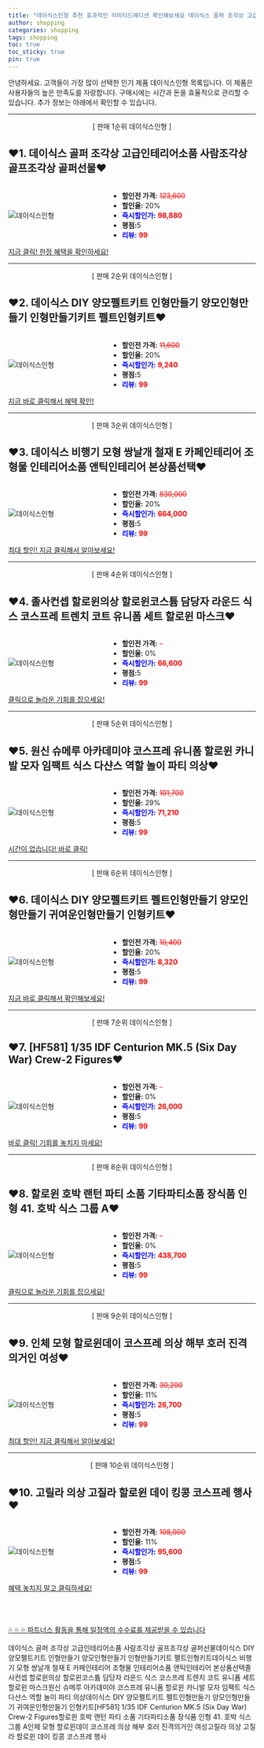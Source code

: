 ```yaml
---
title: "데이식스인형 추천 효과적인 리미티드에디션 확인해보세요 데이식스 골퍼 조각상 고급인테리어소품 사람조각상"
author: shopping
categories: shopping
tags: shopping
toc: true
toc_sticky: true
pin: true
---
```

안녕하세요. 고객들이 가장 많이 선택한 인기 제품 데이식스인형 목록입니다. 이 제품은 사용자들의 높은 만족도를 자랑합니다. 구매시에는 시간과 돈을 효율적으로 관리할 수 있습니다. 추가 정보는 아래에서 확인할 수 있습니다.

---
<p class="toplist" style="margin: 0 auto; display: block; width: fit-content;">[ 판매 1순위 데이식스인형 ]</p>

<h2><strong>❤️1. 데이식스 골퍼 조각상 고급인테리어소품 사람조각상 골프조각상 골퍼선물❤️</strong></h2>

<div style="display: flex; align-items: center;">
    <div style="flex: 0.4;">
        <img src="https://thumbnail8.coupangcdn.com/thumbnails/remote/230x230ex/image/vendor_inventory/c6b1/04d62524a540984d753fc0699601d1afb5f46baa4187d558b04e30c2f706.jpg" alt="데이식스인형" style="max-width: 100%;">
    </div>
    <div style="flex: 0.6; margin-left: 10px;">
        <ul>
            <li><strong>할인전 가격:</strong> <del style="color: red;">123,600</del></li>
            <li><strong>할인율:</strong> 20%</li>
            <li><span style='color:blue'><strong>즉시할인가:</strong></span> <span style='color:red'><strong>98,880</strong></span></li>
            <li><strong>평점:</strong>5</li>
            <li><span style='color:blue'><strong>리뷰:</strong></span> <span style='color:red'><strong>99</strong></span></li>
        </ul>
    </div>
</div>
<div class="center">
    <a href="https://selin100587001.github.io?lptag=AF9450613&subid=githubio&pageKey=8041870723&traceid=V0-153&itemId=22520862171&vendorItemId=89562915833" class="myButton">
        지금 클릭! 한정 혜택을 확인하세요!
    </a>
</div>


---
<p class="toplist" style="margin: 0 auto; display: block; width: fit-content;">[ 판매 2순위 데이식스인형 ]</p>

<h2><strong>❤️2. 데이식스 DIY 양모펠트키트 인형만들기 양모인형만들기 인형만들기키트 펠트인형키트❤️</strong></h2>

<div style="display: flex; align-items: center;">
    <div style="flex: 0.4;">
        <img src="https://thumbnail8.coupangcdn.com/thumbnails/remote/230x230ex/image/vendor_inventory/099c/c02063f33e85b1173851e2e3421379fa831da57081e9cd6da0290eece71c.jpg" alt="데이식스인형" style="max-width: 100%;">
    </div>
    <div style="flex: 0.6; margin-left: 10px;">
        <ul>
            <li><strong>할인전 가격:</strong> <del style="color: red;">11,600</del></li>
            <li><strong>할인율:</strong> 20%</li>
            <li><span style='color:blue'><strong>즉시할인가:</strong></span> <span style='color:red'><strong>9,240</strong></span></li>
            <li><strong>평점:</strong>5</li>
            <li><span style='color:blue'><strong>리뷰:</strong></span> <span style='color:red'><strong>99</strong></span></li>
        </ul>
    </div>
</div>
<div class="center">
    <a href="https://selin100587001.github.io?lptag=AF9450613&subid=githubio&pageKey=8039923979&traceid=V0-153&itemId=22506735458&vendorItemId=89548846972" class="myButton">
        지금 바로 클릭해서 혜택 확인!
    </a>
</div>


---
<p class="toplist" style="margin: 0 auto; display: block; width: fit-content;">[ 판매 3순위 데이식스인형 ]</p>

<h2><strong>❤️3. 데이식스 비행기 모형 쌍날개 철재 E 카페인테리어 조형물 인테리어소품 앤틱인테리어 본상품선택❤️</strong></h2>

<div style="display: flex; align-items: center;">
    <div style="flex: 0.4;">
        <img src="https://thumbnail7.coupangcdn.com/thumbnails/remote/230x230ex/image/vendor_inventory/981f/92ba1485117f2f4e524e27dbe424961777aaadaa808675aacb256e6e9d0f.jpg" alt="데이식스인형" style="max-width: 100%;">
    </div>
    <div style="flex: 0.6; margin-left: 10px;">
        <ul>
            <li><strong>할인전 가격:</strong> <del style="color: red;">830,000</del></li>
            <li><strong>할인율:</strong> 20%</li>
            <li><span style='color:blue'><strong>즉시할인가:</strong></span> <span style='color:red'><strong>664,000</strong></span></li>
            <li><strong>평점:</strong>5</li>
            <li><span style='color:blue'><strong>리뷰:</strong></span> <span style='color:red'><strong>99</strong></span></li>
        </ul>
    </div>
</div>
<div class="center">
    <a href="https://selin100587001.github.io?lptag=AF9450613&subid=githubio&pageKey=8033936314&traceid=V0-153&itemId=22472166539&vendorItemId=89548632898" class="myButton">
        최대 할인! 지금 클릭해서 알아보세요!
    </a>
</div>


---
<p class="toplist" style="margin: 0 auto; display: block; width: fit-content;">[ 판매 4순위 데이식스인형 ]</p>

<h2><strong>❤️4. 졸사컨셉 할로윈의상 할로윈코스튬 담당자 라운드 식스 코스프레 트렌치 코트 유니폼 세트 할로윈 마스크❤️</strong></h2>

<div style="display: flex; align-items: center;">
    <div style="flex: 0.4;">
        <img src="https://thumbnail10.coupangcdn.com/thumbnails/remote/230x230ex/image/vendor_inventory/4d07/238d37b179e5bc6009f608766ae8f6bc81da864d49955ec719b59c9e6974.jpeg" alt="데이식스인형" style="max-width: 100%;">
    </div>
    <div style="flex: 0.6; margin-left: 10px;">
        <ul>
            <li><strong>할인전 가격:</strong> <del style="color: red;">-</del></li>
            <li><strong>할인율:</strong> 0%</li>
            <li><span style='color:blue'><strong>즉시할인가:</strong></span> <span style='color:red'><strong>66,600</strong></span></li>
            <li><strong>평점:</strong>5</li>
            <li><span style='color:blue'><strong>리뷰:</strong></span> <span style='color:red'><strong>99</strong></span></li>
        </ul>
    </div>
</div>
<div class="center">
    <a href="https://selin100587001.github.io?lptag=AF9450613&subid=githubio&pageKey=6700393931&traceid=V0-153&itemId=15517591884&vendorItemId=83123583396" class="myButton">
        클릭으로 놀라운 기회를 잡으세요!
    </a>
</div>


---
<p class="toplist" style="margin: 0 auto; display: block; width: fit-content;">[ 판매 5순위 데이식스인형 ]</p>

<h2><strong>❤️5. 원신 슈메루 아카데미야 코스프레 유니폼 할로윈 카니발 모자 임팩트 식스 다샨스 역할 놀이 파티 의상❤️</strong></h2>

<div style="display: flex; align-items: center;">
    <div style="flex: 0.4;">
        <img src="https://thumbnail9.coupangcdn.com/thumbnails/remote/230x230ex/image/vendor_inventory/2dee/c10b48ecb8bea6b08c60e06581128aec1d39d2e2fb550ecec5835f34261d.jpg" alt="데이식스인형" style="max-width: 100%;">
    </div>
    <div style="flex: 0.6; margin-left: 10px;">
        <ul>
            <li><strong>할인전 가격:</strong> <del style="color: red;">101,700</del></li>
            <li><strong>할인율:</strong> 29%</li>
            <li><span style='color:blue'><strong>즉시할인가:</strong></span> <span style='color:red'><strong>71,210</strong></span></li>
            <li><strong>평점:</strong>5</li>
            <li><span style='color:blue'><strong>리뷰:</strong></span> <span style='color:red'><strong>99</strong></span></li>
        </ul>
    </div>
</div>
<div class="center">
    <a href="https://selin100587001.github.io?lptag=AF9450613&subid=githubio&pageKey=7636274470&traceid=V0-153&itemId=20278437591&vendorItemId=87365185738" class="myButton">
        시간이 없습니다! 바로 클릭!
    </a>
</div>


---
<p class="toplist" style="margin: 0 auto; display: block; width: fit-content;">[ 판매 6순위 데이식스인형 ]</p>

<h2><strong>❤️6. 데이식스 DIY 양모펠트키트 펠트인형만들기 양모인형만들기 귀여운인형만들기 인형키트❤️</strong></h2>

<div style="display: flex; align-items: center;">
    <div style="flex: 0.4;">
        <img src="https://thumbnail8.coupangcdn.com/thumbnails/remote/230x230ex/image/vendor_inventory/7803/3b87462ff3b8ba82846d46c5c0326aaa0b41120cdcb540481c856fa9c4e1.jpg" alt="데이식스인형" style="max-width: 100%;">
    </div>
    <div style="flex: 0.6; margin-left: 10px;">
        <ul>
            <li><strong>할인전 가격:</strong> <del style="color: red;">10,400</del></li>
            <li><strong>할인율:</strong> 20%</li>
            <li><span style='color:blue'><strong>즉시할인가:</strong></span> <span style='color:red'><strong>8,320</strong></span></li>
            <li><strong>평점:</strong>5</li>
            <li><span style='color:blue'><strong>리뷰:</strong></span> <span style='color:red'><strong>99</strong></span></li>
        </ul>
    </div>
</div>
<div class="center">
    <a href="https://selin100587001.github.io?lptag=AF9450613&subid=githubio&pageKey=8039924406&traceid=V0-153&itemId=22506738342&vendorItemId=89548847805" class="myButton">
        지금 바로 클릭해서 확인해보세요!
    </a>
</div>


---
<p class="toplist" style="margin: 0 auto; display: block; width: fit-content;">[ 판매 7순위 데이식스인형 ]</p>

<h2><strong>❤️7. [HF581] 1/35 IDF Centurion MK.5 (Six Day War) Crew-2 Figures❤️</strong></h2>

<div style="display: flex; align-items: center;">
    <div style="flex: 0.4;">
        <img src="https://thumbnail8.coupangcdn.com/thumbnails/remote/230x230ex/image/vendor_inventory/cf34/9f1a1b3a161700de82708dd5282f56f3b252e81253d0e553a78767331d01.jpg" alt="데이식스인형" style="max-width: 100%;">
    </div>
    <div style="flex: 0.6; margin-left: 10px;">
        <ul>
            <li><strong>할인전 가격:</strong> <del style="color: red;">-</del></li>
            <li><strong>할인율:</strong> 0%</li>
            <li><span style='color:blue'><strong>즉시할인가:</strong></span> <span style='color:red'><strong>26,000</strong></span></li>
            <li><strong>평점:</strong>5</li>
            <li><span style='color:blue'><strong>리뷰:</strong></span> <span style='color:red'><strong>99</strong></span></li>
        </ul>
    </div>
</div>
<div class="center">
    <a href="https://selin100587001.github.io?lptag=AF9450613&subid=githubio&pageKey=5949854474&traceid=V0-153&itemId=10633587457&vendorItemId=90764628012" class="myButton">
        바로 클릭! 기회를 놓치지 마세요!
    </a>
</div>


---
<p class="toplist" style="margin: 0 auto; display: block; width: fit-content;">[ 판매 8순위 데이식스인형 ]</p>

<h2><strong>❤️8. 할로윈 호박 랜턴 파티 소품 기타파티소품 장식품 인형 41. 호박 식스 그룹 A❤️</strong></h2>

<div style="display: flex; align-items: center;">
    <div style="flex: 0.4;">
        <img src="https://thumbnail6.coupangcdn.com/thumbnails/remote/230x230ex/image/vendor_inventory/6f05/7037686fcfe97bd028e2776a2a53fd4da7ce65a66a7e26277a96198cc3c9.jpg" alt="데이식스인형" style="max-width: 100%;">
    </div>
    <div style="flex: 0.6; margin-left: 10px;">
        <ul>
            <li><strong>할인전 가격:</strong> <del style="color: red;">-</del></li>
            <li><strong>할인율:</strong> 0%</li>
            <li><span style='color:blue'><strong>즉시할인가:</strong></span> <span style='color:red'><strong>438,700</strong></span></li>
            <li><strong>평점:</strong>5</li>
            <li><span style='color:blue'><strong>리뷰:</strong></span> <span style='color:red'><strong>99</strong></span></li>
        </ul>
    </div>
</div>
<div class="center">
    <a href="https://selin100587001.github.io?lptag=AF9450613&subid=githubio&pageKey=7567910249&traceid=V0-153&itemId=19951972628&vendorItemId=87050914270" class="myButton">
        클릭으로 놀라운 기회를 잡으세요!
    </a>
</div>


---
<p class="toplist" style="margin: 0 auto; display: block; width: fit-content;">[ 판매 9순위 데이식스인형 ]</p>

<h2><strong>❤️9. 인체 모형 할로윈데이 코스프레 의상 해부 호러 진격의거인 여성❤️</strong></h2>

<div style="display: flex; align-items: center;">
    <div style="flex: 0.4;">
        <img src="https://thumbnail10.coupangcdn.com/thumbnails/remote/230x230ex/image/vendor_inventory/8e2b/3700432033c2ff220dc3207207c4fcb540a8dff758c97bd533c21523e143.jpg" alt="데이식스인형" style="max-width: 100%;">
    </div>
    <div style="flex: 0.6; margin-left: 10px;">
        <ul>
            <li><strong>할인전 가격:</strong> <del style="color: red;">30,200</del></li>
            <li><strong>할인율:</strong> 11%</li>
            <li><span style='color:blue'><strong>즉시할인가:</strong></span> <span style='color:red'><strong>26,700</strong></span></li>
            <li><strong>평점:</strong>5</li>
            <li><span style='color:blue'><strong>리뷰:</strong></span> <span style='color:red'><strong>99</strong></span></li>
        </ul>
    </div>
</div>
<div class="center">
    <a href="https://selin100587001.github.io?lptag=AF9450613&subid=githubio&pageKey=7590784161&traceid=V0-153&itemId=20058325263&vendorItemId=87154371770" class="myButton">
        최대 할인! 지금 클릭해서 알아보세요!
    </a>
</div>


---
<p class="toplist" style="margin: 0 auto; display: block; width: fit-content;">[ 판매 10순위 데이식스인형 ]</p>

<h2><strong>❤️10. 고릴라 의상 고질라 할로윈 데이 킹콩 코스프레 행사❤️</strong></h2>

<div style="display: flex; align-items: center;">
    <div style="flex: 0.4;">
        <img src="https://thumbnail6.coupangcdn.com/thumbnails/remote/230x230ex/image/vendor_inventory/5866/c2d41bd9731a3a98b64a2dde7f8823db0c95dde9a5f4456e4384c0aff4f0.jpg" alt="데이식스인형" style="max-width: 100%;">
    </div>
    <div style="flex: 0.6; margin-left: 10px;">
        <ul>
            <li><strong>할인전 가격:</strong> <del style="color: red;">108,000</del></li>
            <li><strong>할인율:</strong> 11%</li>
            <li><span style='color:blue'><strong>즉시할인가:</strong></span> <span style='color:red'><strong>95,600</strong></span></li>
            <li><strong>평점:</strong>5</li>
            <li><span style='color:blue'><strong>리뷰:</strong></span> <span style='color:red'><strong>99</strong></span></li>
        </ul>
    </div>
</div>
<div class="center">
    <a href="https://selin100587001.github.io?lptag=AF9450613&subid=githubio&pageKey=7593132947&traceid=V0-153&itemId=20069088514&vendorItemId=87164898449" class="myButton">
        혜택 놓치지 말고 클릭하세요!
    </a>
</div>

<br><br><br>[💦 💦 💦 파트너스 활동을 통해 일정액의 수수료를 제공받을 수 있습니다](https://link.coupang.com/a/bcpT2c)<br><br>데이식스 골퍼 조각상 고급인테리어소품 사람조각상 골프조각상 골퍼선물데이식스 DIY 양모펠트키트 인형만들기 양모인형만들기 인형만들기키트 펠트인형키트데이식스 비행기 모형 쌍날개 철재 E 카페인테리어 조형물 인테리어소품 앤틱인테리어 본상품선택졸사컨셉 할로윈의상 할로윈코스튬 담당자 라운드 식스 코스프레 트렌치 코트 유니폼 세트 할로윈 마스크원신 슈메루 아카데미야 코스프레 유니폼 할로윈 카니발 모자 임팩트 식스 다샨스 역할 놀이 파티 의상데이식스 DIY 양모펠트키트 펠트인형만들기 양모인형만들기 귀여운인형만들기 인형키트[HF581] 1/35 IDF Centurion MK.5 (Six Day War) Crew-2 Figures할로윈 호박 랜턴 파티 소품 기타파티소품 장식품 인형 41. 호박 식스 그룹 A인체 모형 할로윈데이 코스프레 의상 해부 호러 진격의거인 여성고릴라 의상 고질라 할로윈 데이 킹콩 코스프레 행사